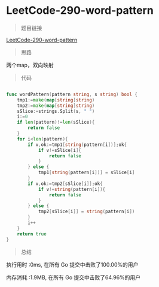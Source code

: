 #  LeetCode-290-word-pattern

>题目链接

[LeetCode-290-word-pattern](https://leetcode-cn.com/problems/word-pattern/)

>  思路

两个map，双向映射

>代码

```go

func wordPattern(pattern string, s string) bool {
    tmp1:=make(map[string]string)
    tmp2:=make(map[string]string)
    sSlice:=strings.Split(s, " ")
    i:=0
    if len(pattern)!=len(sSlice){
        return false
    }
    for i<len(pattern){
        if v,ok:=tmp1[string(pattern[i])];ok{
            if v!=sSlice[i]{
                return false
            }
        } else {
            tmp1[string(pattern[i])] = sSlice[i]
        } 
        if v,ok:=tmp2[sSlice[i]];ok{
            if v!=string(pattern[i]){
                return false
            }
        } else {
            tmp2[sSlice[i]] = string(pattern[i])
        } 
        i++ 
    }
    return true
}

```


>总结

执行用时 :0ms, 在所有 Go 提交中击败了100.00%的用户
 
内存消耗 :1.9MB, 在所有 Go 提交中击败了64.96%的用户
